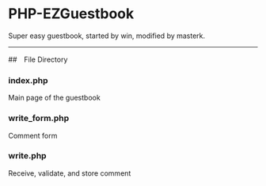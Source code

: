 PHP-EZGuestbook
===============

Super easy guestbook, started by win, modified by masterk.

-----


##　File Directory

### index.php
Main page of the guestbook

### write_form.php
Comment form

### write.php
Receive, validate, and store comment
